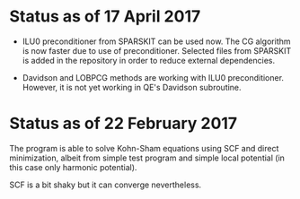 # Status as of 17 April 2017

- ILU0 preconditioner from SPARSKIT can be used now.
  The CG algorithm is now faster due to use of preconditioner.
  Selected files from SPARSKIT is added in the repository
  in order to reduce external dependencies.

- Davidson and LOBPCG methods are working with ILU0 preconditioner.
  However, it is not yet working in QE's Davidson subroutine.

# Status as of 22 February 2017

The program is able to solve Kohn-Sham equations using SCF and direct
minimization, albeit from simple test program and simple local potential
(in this case only harmonic potential).

SCF is a bit shaky but it can converge nevertheless.


